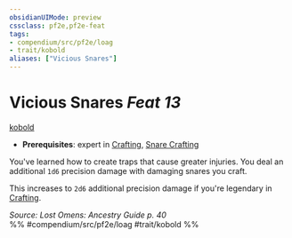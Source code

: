 ```yaml
---
obsidianUIMode: preview
cssclass: pf2e,pf2e-feat
tags:
- compendium/src/pf2e/loag
- trait/kobold
aliases: ["Vicious Snares"]
---
```

# Vicious Snares  *Feat 13*  
[kobold](../../rules/traits/kobold-b1.md)  

- **Prerequisites**: expert in [Crafting](../skills.md#Crafting), [Snare Crafting](snare-crafting.md)

You've learned how to create traps that cause greater injuries. You deal an additional `1d6` precision damage with damaging snares you craft.

This increases to `2d6` additional precision damage if you're legendary in [Crafting](../skills.md#Crafting).

*Source: Lost Omens: Ancestry Guide p. 40*  
%% #compendium/src/pf2e/loag #trait/kobold %%